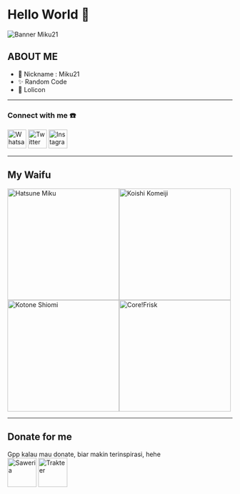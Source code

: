 # Hello World  :wave:

![Banner Miku21](https://i.ibb.co/zbhmXsn/bg.jpg)

## ABOUT ME
- 🌱 Nickname : Miku21
- ✨ Random Code
- 🔭 Lolicon

------------

### Connect with me ☎️
<a href='https://api.whatsapp.com/send?phone=6283834685279'><img src= "https://upload.wikimedia.org/wikipedia/commons/6/6b/WhatsApp.svg" alt="Whatsapp" style="width:42px;height:42px;"></a> <a href='https://twitter.com/Miku2111'><img src= "https://upload.wikimedia.org/wikipedia/commons/6/6f/Logo_of_Twitter.svg" alt="Twitter" style="width:42px;height:42px;"></a> <!-- <a href='https://twitter.com/Miku2111'><img src= "https://upload.wikimedia.org/wikipedia/commons/4/44/Facebook_Logo.pngg" alt="Facebook" style="width:42px;height:42px;"></a>  delete post 2016 --> <a href='https://instagram.com/_.miku21'><img src= "https://upload.wikimedia.org/wikipedia/commons/thumb/9/95/Instagram_logo_2022.svg/2048px-Instagram_logo_2022.svg.png" alt="Instagram" style="width:42px;height:42px;"></a> 

------------

## My Waifu
<img src="https://i.ibb.co/6JRcV0K/20220929-133008.jpg" alt="Hatsune Miku" style= "width:250px;height:250px"><img src="https://i.ibb.co/hfhS0cd/794cdf8bd464220d70698e3af1179178.jpg " alt="Koishi Komeiji" style= "width:250px;height:250px"><img src="https://i.ibb.co/yVjHpmN/tumblr-82e17df4240b8b6ff394fecb76f1ca08-e61cc51e-400.png " alt="Kotone Shiomi" style= "width:250px;height:250px"><img src="https://i.ibb.co/Fg0VCfh/0ap7387dh2t41.webp" alt="Core!Frisk" style= "width:250px;height:250px">

------------

## Donate for me
Gpp kalau mau donate, biar makin terinspirasi, hehe</br>
<a href= 'https://saweria.co/Miku21Margareth'><img src="https://i.ibb.co/fCTqhZ6/01c81f8c-18c9-47d7-b7ad-c04058016626-225x225.png" alt="Saweria" style= "width:65px;height:65px"></a>
<a href= 'https://trakteer.id/miku21-margareth'><img src="https://i.ibb.co/QDvCgCd/trakteer-icon-thumbnail.png" alt="Trakteer" style= "width:65px;height:65px"></a>


<!--
**Miku21750/Miku21750** is a ✨ _special_ ✨ repository because its `README.md` (this file) appears on your GitHub profile.

Here are some ideas to get you started:

- 🔭 I’m currently working on ...
- 🌱 I’m currently learning ...
- 👯 I’m looking to collaborate on ...
- 🤔 I’m looking for help with ...
- 💬 Ask me about ...
- 📫 How to reach me: ...
- 😄 Pronouns: ...
- ⚡ Fun fact: ...
-->
